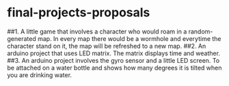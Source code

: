 # final-projects-proposals
##1. A little game that involves a character who would roam in a random-generated map. In every map there would be a wormhole and everytime the character stand on it, the map will be refreshed to a new map.
##2. An arduino project that uses LED matrix. The matrix displays time and weather.
##3. An arduino project involves the gyro sensor and a little LED screen. To be attached on a water bottle and shows how many degrees it is tilted when you are drinking water.
